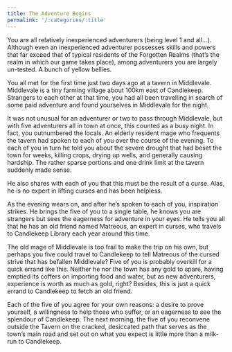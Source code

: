 ```yaml
---
title: The Adventure Begins
permalink: '/:categories/:title'
---
```


You are all relatively inexperienced adventurers (being level 1 and all…). Although even an inexperienced adventurer possesses skills and powers that far exceed that of typical residents of the Forgotten Realms (that’s the realm in which our game takes place), among adventurers you are largely un-tested. A bunch of yellow bellies. 

You all met for the first time just two days ago at a tavern in Middlevale. Middlevale is a tiny farming village about 100km east of Candlekeep. Strangers to each other at that time, you had all been travelling in search of some paid adventure and found yourselves in Middlevale for the night. 

It was not unusual for an adventurer or two to pass through Middlevale, but with five adventurers all in town at once, this counted as a busy night. In fact, you outnumbered the locals. An elderly resident mage who frequents the tavern had spoken to each of you over the course of the evening. To each of you in turn he told you about the severe drought that had beset the town for weeks, killing crops, drying up wells, and generally causing hardship. The rather sparse portions and one drink limit at the tavern suddenly made sense. 

He also shares with each of you that this must be the result of a curse. Alas, he is no expert in lifting curses and has been helpless. 

As the evening wears on, and after he’s spoken to each of you, inspiration strikes. He brings the five of you to a single table, he knows you are strangers but sees the eagerness for adventure in your eyes. He tells you all that he has an old friend named Matreous, an expert in curses, who travels to Candlekeep Library each year around this time. 

The old mage of Middlevale is too frail to make the trip on his own, but perhaps you five could travel to Candlekeep to tell Matreous of the cursed strive that has befallen Middlevale? Five of you is probably overkill for a quick errand like this. Neither he nor the town has any gold to spare, having emptied its coffers on importing food and water, but as new adventurers, experience is worth as much as gold, right? Besides, this is just a quick errand to Candlekeep to fetch an old friend. 

Each of the five of you agree for your own reasons: a desire to prove yourself, a willingness to help those who suffer, or an eagerness to see the splendour of Candlekeep. The next morning, the five of you reconvene outside the Tavern on the cracked, desiccated path that serves as the town’s main road and set out on what you expect is little more than a milk-run to Candlekeep.